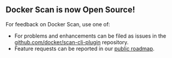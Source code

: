## Docker Scan is now Open Source!

For feedback on Docker Scan, use one of:

- For problems and enhancements can be filed as issues in the [github.com/docker/scan-cli-plugin](https://github.com/docker/scan-cli-plugin/issues) repository.
- Feature requests can be reported in our [public roadmap](https://github.com/docker/roadmap).
